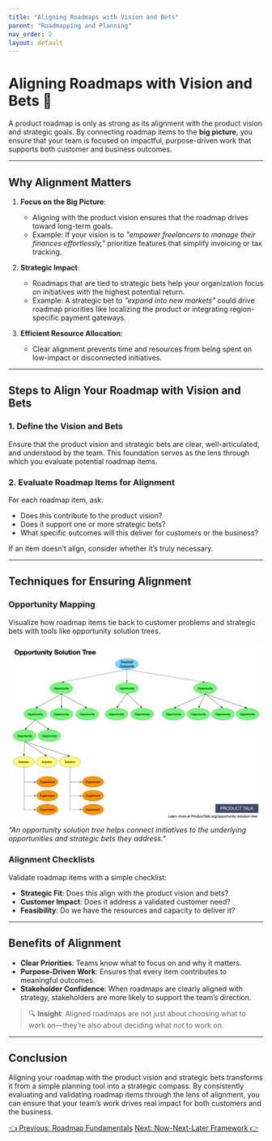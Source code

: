 ```yaml
---
title: "Aligning Roadmaps with Vision and Bets"
parent: "Roadmapping and Planning"
nav_order: 2
layout: default
---
```


# Aligning Roadmaps with Vision and Bets 🎯

A product roadmap is only as strong as its alignment with the product vision and strategic goals. By connecting roadmap items to the **big picture**, you ensure that your team is focused on impactful, purpose-driven work that supports both customer and business outcomes.

---

## Why Alignment Matters

1. **Focus on the Big Picture**: 
   - Aligning with the product vision ensures that the roadmap drives toward long-term goals.
   - Example: If your vision is to *"empower freelancers to manage their finances effortlessly,"* prioritize features that simplify invoicing or tax tracking.

2. **Strategic Impact**:
   - Roadmaps that are tied to strategic bets help your organization focus on initiatives with the highest potential return.
   - Example: A strategic bet to *"expand into new markets"* could drive roadmap priorities like localizing the product or integrating region-specific payment gateways.

3. **Efficient Resource Allocation**:
   - Clear alignment prevents time and resources from being spent on low-impact or disconnected initiatives.

---

## Steps to Align Your Roadmap with Vision and Bets

### 1. Define the Vision and Bets
Ensure that the product vision and strategic bets are clear, well-articulated, and understood by the team. This foundation serves as the lens through which you evaluate potential roadmap items.

### 2. Evaluate Roadmap Items for Alignment
For each roadmap item, ask:
- Does this contribute to the product vision?
- Does it support one or more strategic bets?
- What specific outcomes will this deliver for customers or the business?

If an item doesn’t align, consider whether it’s truly necessary.

---

## Techniques for Ensuring Alignment

### Opportunity Mapping
Visualize how roadmap items tie back to customer problems and strategic bets with tools like opportunity solution trees.

![Opportunity Solution Tree](../../assets/images/opportunity-solution-tree.png)
*"An opportunity solution tree helps connect initiatives to the underlying opportunities and strategic bets they address."*

### Alignment Checklists
Validate roadmap items with a simple checklist:
- **Strategic Fit**: Does this align with the product vision and bets?
- **Customer Impact**: Does it address a validated customer need?
- **Feasibility**: Do we have the resources and capacity to deliver it?

---

## Benefits of Alignment

- **Clear Priorities**: Teams know what to focus on and why it matters.
- **Purpose-Driven Work**: Ensures that every item contributes to meaningful outcomes.
- **Stakeholder Confidence**: When roadmaps are clearly aligned with strategy, stakeholders are more likely to support the team’s direction.

> 🔍 **Insight**: Aligned roadmaps are not just about choosing what to work on—they’re also about deciding what *not* to work on.

---

## Conclusion

Aligning your roadmap with the product vision and strategic bets transforms it from a simple planning tool into a strategic compass. By consistently evaluating and validating roadmap items through the lens of alignment, you can ensure that your team’s work drives real impact for both customers and the business.

<div class="nav-buttons">
    <a href="../4-roadmapping-and-planning/roadmap-fundamentals" class="btn btn-secondary">👈 Previous: Roadmap Fundamentals</a>
    <a href="../4-roadmapping-and-planning/now-next-later-framework" class="btn btn-primary">Next: Now-Next-Later Framework 👉</a>
</div>
